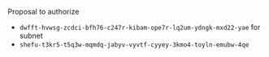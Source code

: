 Proposal to authorize
- `dwfft-hvwsg-zcdci-bfh76-c247r-kibam-ope7r-lq2um-ydngk-mxd22-yae`
for subnet
- `shefu-t3kr5-t5q3w-mqmdq-jabyv-vyvtf-cyyey-3kmo4-toyln-emubw-4qe`